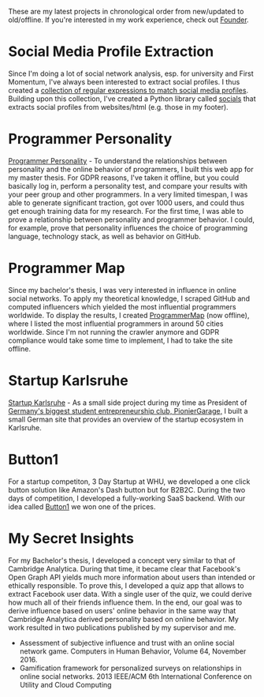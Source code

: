 <!--
.. title: Projects and Portfolio
.. slug: portfolio
.. date: 2020-02-26 19:10:11 UTC+01:00
.. tags: 
.. category: 
.. link: 
.. description: 
.. type: text
-->

These are my latest projects in chronological order from new/updated to old/offline.
If you're interested in my work experience, check out [Founder](/founder).

# Social Media Profile Extraction
Since I'm doing a lot of social network analysis, esp. for university and First Momentum, I've always been interested to extract social profiles.
I thus created a [collection of regular expressions to match social media profiles](https://github.com/lorey/social-media-profiles-regexs).
Building upon this collection, I've created a Python library called [socials](https://github.com/lorey/socials) that extracts social profiles from websites/html (e.g. those in my footer).

# Programmer Personality
[Programmer Personality](https://programmerpersonality.com) -
To understand the relationships between personality and the online behavior of programmers, I built this web app for my master thesis.
For GDPR reasons, I've taken it offline, but you could basically log in, perform a personality test, and compare your results with your peer group and other programmers.
In a very limited timespan, I was able to generate significant traction, got over 1000 users, and could thus get enough training data for my research.
For the first time, I was able to prove a relationship between personality and programmer behavior.
I could, for example, prove that personality influences the choice of programming language, technology stack, as well as behavior on GitHub.


# Programmer Map
Since my bachelor's thesis, I was very interested in influence in online social networks.
To apply my theoretical knowledge, I scraped GitHub and computed influencers which yielded the most influential programmers worldwide.
To display the results, I created [ProgrammerMap](http://programmermap.com) (now offline), 
where I listed the most influential programmers in around 50 cities worldwide.
Since I'm not running the crawler anymore and GDPR compliance would take some time to implement, I had to take the site offline.

# Startup Karlsruhe
[Startup Karlsruhe](http://startup-karlsruhe.de) -
As a small side project during my time as President of [Germany's biggest student entrepreneurship club, PionierGarage,](https://pioniergarage.de)
I built a small German site that provides an overview of the startup ecosystem in Karlsruhe.

# Button1
For a startup competiton, 3 Day Startup at WHU, we developed a one click button solution like Amazon's Dash button but for B2B2C.
During the two days of competition, I developed a fully-working SaaS backend.
With our idea called [Button1](http://button1.de) we won one of the prices.

# My Secret Insights
For my Bachelor's thesis, I developed a concept very similar to that of Cambridge Analytica.
During that time, it became clear that Facebook's Open Graph API yields much more information about users than intended or ethically responsible.
To prove this, I developed a quiz app that allows to extract Facebook user data.
With a single user of the quiz, we could derive how much all of their friends influence them.
In the end, our goal was to derive influence based on users' online behavior
in the same way that Cambridge Analytica derived personality based on online behavior.
My work resulted in two publications published by my supervisor and me.

- Assessment of subjective influence and trust with an online social network game. Computers in Human Behavior, Volume 64, November 2016.
- Gamification framework for personalized surveys on relationships in online social networks. 2013 IEEE/ACM 6th International Conference on Utility and Cloud Computing